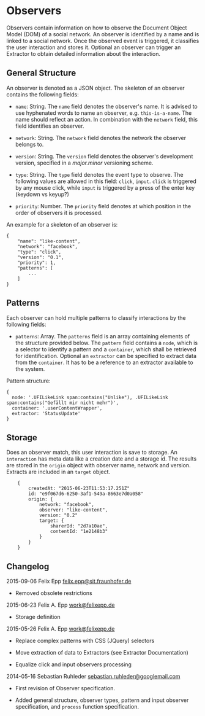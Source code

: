 # Observers

Observers contain information on how to observe the Document Object Model (DOM) of a social network. An observer is identified by a name and is linked to a social network. Once the observed event is triggered, it classifies the user interaction and stores it. Optional an observer can trigger an Extractor to obtain detailed information about the interaction.

## General Structure

An observer is denoted as a JSON object. The skeleton of an observer contains the following fields:

* `name`: String. The `name` field denotes the observer's name. It is advised to use hyphenated words to name an observer, e.g. `this-is-a-name`. The name should reflect an action. In combination with the `network` field, this field identifies an observer.

* `network`: String. The `network` field denotes the network the observer belongs to.

* `version`: String. The `version` field denotes the observer's development version, specified in a *major.minor* versioning scheme.

* `type`: String. The `type` field denotes the event type to observe. The following values are allowed in this field: `click`, `input`. `click` is triggered by any mouse click, while `input` is triggered by a press of the enter key (keydown vs keyup?)

* `priority`: Number. The `priority` field denotes at which position in the order of observers it is processed.

An example for a skeleton of an observer is:


    {
        "name": "like-content",
        "network": "facebook",
        "type": "click",
        "version": "0.1",
        "priority": 1,
        "patterns": [
            ...
        ]
    }


## Patterns

Each observer can hold multiple patterns to classify interactions by the following fields:

* `patterns`: Array. The `patterns` field is an array containing elements of the structure provided below. The `pattern` field contains a `node`, which is a selector to identify a pattern and a `container`, which shall be retrieved for identification. Optional an `extractor` can be specified to extract data from the `container`. It has to be a reference to an extractor available to the system.

Pattern structure:

    {
      node: '.UFILikeLink span:contains("Unlike"), .UFILikeLink span:contains("Gefällt mir nicht mehr")',
      container: '.userContentWrapper',
      extractor: 'StatusUpdate'
    }

## Storage

Does an observer match, this user interaction is save to storage. An `interaction` has meta data like a creation date and a storage id. The results are stored in the `origin` object with observer name, network and version. Extracts are included in an `target` object.

```
    {
        createdAt: "2015-06-23T11:53:17.251Z"
        id: "e9f067d6-6250-3af1-549a-8663e7d0a058"
        origin: {
            network: "facebook",
            observer: "like-content",
            version: "0.2"
            target: {
                sharerId: "2d7a10ae",
                contentId: "1e2148b3"
            }
        }
    }
```

## Changelog

2015-09-06 Felix Epp <felix.epp@sit.fraunhofer.de>

* Removed obsolete restrictions

2015-06-23 Felix A. Epp <work@felixepp.de>

* Storage definition

2015-05-26 Felix A. Epp <work@felixepp.de>

* Replace complex patterns with CSS (JQuery) selectors

* Move extraction of data to Extractors (see Extractor Documentation)

* Equalize click and input observers processing

2014-05-16 Sebastian Ruhleder <sebastian.ruhleder@googlemail.com>

* First revision of Observer specification.

* Added general structure, observer types, pattern and input observer specification, and `process` function specification.
